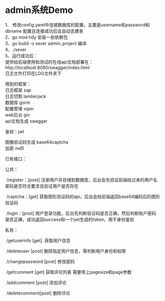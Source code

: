 # admin系统Demo

1、 修改config.yaml中连接数据库的配置，主要是username和password和dbname 配置且连接成功后会自动去建表  
2、go mod tidy 安装一些依赖包  
3、go build -o sever admin_project 编译  
4、./sever  
5、运行成功后：  
提供给前端使用和测试的在线api文档部署在：http://localhost:8080/swagger/index.html  
日志文件打印在LOG文件夹下


用到的框架：  
日志框架 zap  
日志切割 lamberjack  
数据库 gorm  
配置管理 viper  
web后台 gin  
api文档生成 swagger

鉴权：jwt

图像验证码生成 base64captcha  
加密 md5

已有接口：

公共：

​ /register：[post] 注册用户并存储到数据库，后台会先验证前端给过来的用户名密码是否符合要求且验证用户是否存在

​ /captcha：[get] 获取图形验证码的api，后台会给前端返回base64编码后的图形验证码

​ /login：[post] 用户登录功能，后台先判断验证码是否正确，然后判断账户密码是否正确，成功返回success和一个jwt生成的token，用于身份鉴权

私有：

​ /getuserinfo [get]. 获取用户信息

​ /deleteuser    [post] 删除指定用户信息，需判断用户身份和权限

​ /changepassword [post] 修改密码

​ /getcomment [get] 获取评论列表 需要带上pagesize和page参数

​ /addcomment [post] 添加评论

​ /deletecomment[post] 删除评论

